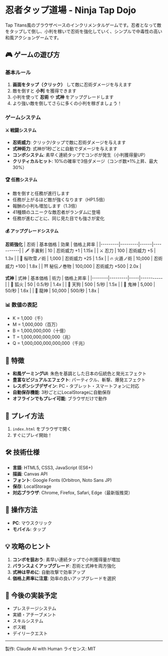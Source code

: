# 忍者タップ道場 - Ninja Tap Dojo

Tap Titans風のブラウザベースのインクリメンタルゲームです。忍者となって敵をタップして倒し、小判を稼いで忍術を強化していく、シンプルで中毒性の高い和風アクションゲームです。

## 🎮 ゲームの遊び方

### 基本ルール
1. **画面をタップ（クリック）** して敵に忍術ダメージを与えます
2. 敵を倒すと **小判** を獲得できます
3. 小判を使って **忍術** や **式神** をアップグレードします
4. より強い敵を倒してさらに多くの小判を稼ぎましょう！

### ゲームシステム

#### ⚔️ 戦闘システム
- **忍術威力**: クリック/タップで敵に忍術ダメージを与えます
- **式神術力**: 式神が1秒ごとに自動でダメージを与えます
- **コンボシステム**: 素早く連続タップでコンボが発生（小判獲得量UP）
- **クリティカルヒット**: 10%の確率で3倍ダメージ（コンボ数×1%上昇、最大30%）

#### 🏆 任務システム
- 敵を倒すと任務が進行します
- 任務が上がるほど敵が強くなります（HP1.5倍）
- 報酬の小判も増加します（1.3倍）
- 41種類のユニークな敵忍者がランダムに登場
- 任務が進むごとに、同じ見た目でも強さが変化

#### 💰 アップグレードシステム

**忍術強化**
| 忍術 | 基本価格 | 効果 | 価格上昇率 |
|---------|---------|------|-----------|
| 🗡️ 手裏剣 | 10 | 忍術威力 +1 | 1.15x |
| ⚔️ 忍刀 | 100 | 忍術威力 +5 | 1.3x |
| 🌸 桜吹雪ノ術 | 1,000 | 忍術威力 +25 | 1.5x |
| 🔥 火遁ノ術 | 10,000 | 忍術威力 +100 | 1.8x |
| ⛩️ 秘伝ノ巻物 | 100,000 | 忍術威力 +500 | 2.0x |

**式神**
| 式神 | 基本価格 | 術力 | 価格上昇率 |
|--------|---------|-----|-----------|
| 🦊 狐火 | 50 | 0.5/秒 | 1.4x |
| 👺 天狗 | 500 | 5/秒 | 1.5x |
| 👹 鬼神 | 5,000 | 50/秒 | 1.6x |
| 🐲 龍神 | 50,000 | 500/秒 | 1.8x |

### 📊 数値の表記
- K = 1,000（千）
- M = 1,000,000（百万）
- B = 1,000,000,000（十億）
- T = 1,000,000,000,000（兆）
- Q = 1,000,000,000,000,000（千兆）

## 🎨 特徴

- **和風ゲーミングUI**: 朱色を基調とした日本の伝統色と発光エフェクト
- **豊富なビジュアルエフェクト**: パーティクル、斬撃、爆発エフェクト
- **レスポンシブデザイン**: PC・タブレット・スマートフォンに対応
- **自動保存機能**: 3秒ごとにLocalStorageに自動保存
- **オフラインでもプレイ可能**: ブラウザだけで動作

## 🚀 プレイ方法

1. `index.html` をブラウザで開く
2. すぐにプレイ開始！

## 🛠️ 技術仕様

- **言語**: HTML5, CSS3, JavaScript (ES6+)
- **描画**: Canvas API
- **フォント**: Google Fonts (Orbitron, Noto Sans JP)
- **保存**: LocalStorage
- **対応ブラウザ**: Chrome, Firefox, Safari, Edge（最新版推奨）

## 📱 操作方法

- **PC**: マウスクリック
- **モバイル**: タップ

## 💡 攻略のヒント

1. **コンボを狙おう**: 素早い連続タップで小判獲得量が増加
2. **バランスよくアップグレード**: 忍術と式神を両方強化
3. **式神は早めに**: 自動攻撃で効率アップ
4. **価格上昇率に注意**: 効率の良いアップグレードを選択

## 🎯 今後の実装予定

- プレステージシステム
- 実績・アチーブメント
- スキルシステム
- ボス戦
- デイリークエスト

---

製作: Claude AI with Human
ライセンス: MIT